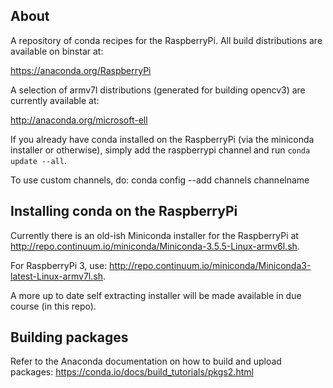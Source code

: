 About
-----
A repository of conda recipes for the RaspberryPi. All build distributions are available on binstar at:

https://anaconda.org/RaspberryPi

A selection of armv7l distributions (generated for building opencv3) are currently available at:

http://anaconda.org/microsoft-ell

If you already have conda installed on the RaspberryPi (via the miniconda installer or otherwise), simply add the
raspberrypi channel and run ``conda update --all``.

To use custom channels, do:
conda config --add channels channelname

Installing conda on the RaspberryPi
-----------------------------------
Currently there is an old-ish Miniconda installer for the RaspberryPi at http://repo.continuum.io/miniconda/Miniconda-3.5.5-Linux-armv6l.sh.

For RaspberryPi 3, use: http://repo.continuum.io/miniconda/Miniconda3-latest-Linux-armv7l.sh.

A more up to date self extracting installer will be made available in due course (in this repo).

Building packages
-----------------
Refer to the Anaconda documentation on how to build and upload packages: https://conda.io/docs/build_tutorials/pkgs2.html
